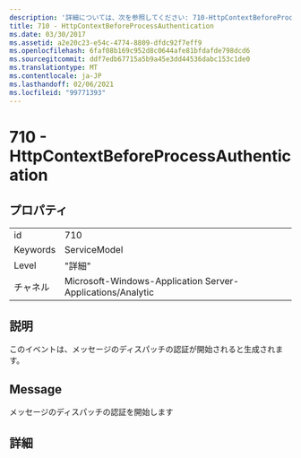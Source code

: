 ```yaml
---
description: '詳細については、次を参照してください: 710-HttpContextBeforeProcessAuthentication'
title: 710 - HttpContextBeforeProcessAuthentication
ms.date: 03/30/2017
ms.assetid: a2e20c23-e54c-4774-8809-dfdc92f7eff9
ms.openlocfilehash: 6faf08b169c952d8c0644afe81bfdafde798dcd6
ms.sourcegitcommit: ddf7edb67715a5b9a45e3dd44536dabc153c1de0
ms.translationtype: MT
ms.contentlocale: ja-JP
ms.lasthandoff: 02/06/2021
ms.locfileid: "99771393"
---
```

# <a name="710---httpcontextbeforeprocessauthentication"></a>710 - HttpContextBeforeProcessAuthentication

## <a name="properties"></a>プロパティ  
  
|||  
|-|-|  
|id|710|  
|Keywords|ServiceModel|  
|Level|"詳細"|  
|チャネル|Microsoft-Windows-Application Server-Applications/Analytic|  
  
## <a name="description"></a>説明  

 このイベントは、メッセージのディスパッチの認証が開始されると生成されます。  
  
## <a name="message"></a>Message  

 メッセージのディスパッチの認証を開始します  
  
## <a name="details"></a>詳細
